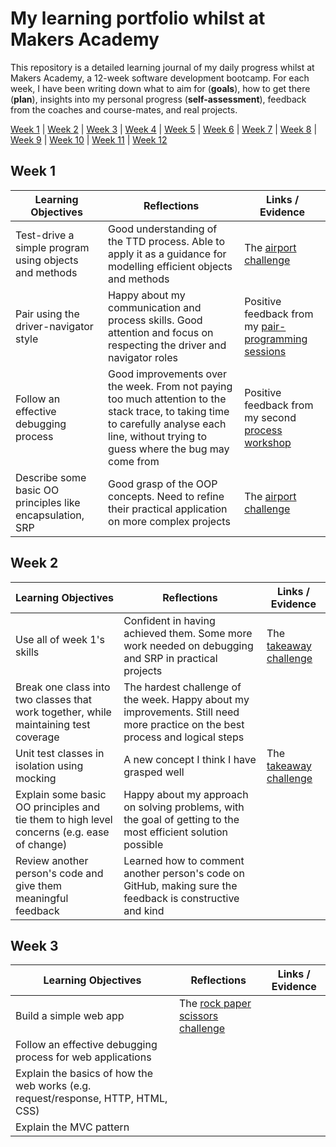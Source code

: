 # My learning portfolio whilst at Makers Academy

This repository is a detailed learning journal of my daily progress whilst at Makers Academy, a 12-week software development bootcamp. For each week, I have been writing down what to aim for (**goals**), how to get there (**plan**), insights into my personal progress (**self-assessment**), feedback from the coaches and course-mates, and real projects.

[Week 1](#week-1) | [Week 2](#week-2) | [Week 3](week-3) | [Week 4](#week-4) | [Week 5](#week-5) | [Week 6](week-6) | [Week 7](#week-7) | [Week 8](#week-8) | [Week 9](week-9) | [Week 10](#week-10) | [Week 11](#week-11) | [Week 12](#week-12)

## Week 1

Learning Objectives | Reflections | Links / Evidence
------------------- | ----------- | ----------------
Test-drive a simple program using objects and methods | Good understanding of the TTD process. Able to apply it as a guidance for modelling efficient objects and methods | The [airport challenge](https://github.com/AndreaDiotallevi/airport_challenge)
Pair using the driver-navigator style | Happy about my communication and process skills. Good attention and focus on respecting the driver and navigator roles  | Positive feedback from my [pair-programming sessions](https://github.com/AndreaDiotallevi/makers-portfolio/blob/master/pair-programming-reflections.md)
Follow an effective debugging process | Good improvements over the week. From not paying too much attention to the stack trace, to taking time to carefully analyse each line, without trying to guess where the bug may come from | Positive feedback from my second [process workshop](https://github.com/AndreaDiotallevi/makers-portfolio/blob/master/process-workshop-feedback.md)
Describe some basic OO principles like encapsulation, SRP | Good grasp of the OOP concepts. Need to refine their practical application on more complex projects | The [airport challenge](https://github.com/AndreaDiotallevi/airport_challenge)

## Week 2

Learning Objectives | Reflections | Links / Evidence
------------------- | ----------- | ----------------
Use all of week 1's skills | Confident in having achieved them. Some more work needed on debugging and SRP in practical projects | The [takeaway challenge](https://github.com/AndreaDiotallevi/takeaway-challenge)
Break one class into two classes that work together, while maintaining test coverage | The hardest challenge of the week. Happy about my improvements. Still need more practice on the best process and logical steps
Unit test classes in isolation using mocking | A new concept I think I have grasped well | The [takeaway challenge](https://github.com/AndreaDiotallevi/takeaway-challenge)
Explain some basic OO principles and tie them to high level concerns (e.g. ease of change) | Happy about my approach on solving problems, with the goal of getting to the most efficient solution possible
Review another person's code and give them meaningful feedback | Learned how to comment another person's code on GitHub, making sure the feedback is constructive and kind

## Week 3

Learning Objectives | Reflections | Links / Evidence
------------------- | ----------- | ----------------
Build a simple web app | The [rock paper scissors challenge](https://github.com/AndreaDiotallevi/rps-challenge)
Follow an effective debugging process for web applications | 
Explain the basics of how the web works (e.g. request/response, HTTP, HTML, CSS) | 
Explain the MVC pattern | 
